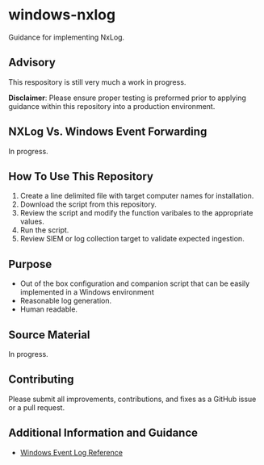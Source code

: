 # windows-nxlog
Guidance for implementing NxLog.

## Advisory

This respository is still very much a work in progress.

**Disclaimer**: Please ensure proper testing is preformed prior to applying guidance within this repository into a production environment.

## NXLog Vs. Windows Event Forwarding

In progress.

## How To Use This Repository

1. Create a line delimited file with target computer names for installation.
2. Download the script from this repository.
3. Review the script and modify the function varibales to the appropriate values.
4. Run the script.
5. Review SIEM or log collection target to validate expected ingestion.

## Purpose

- Out of the box configuration and companion script that can be easily implemented in a Windows environment
- Reasonable log generation.
- Human readable.

## Source Material

In progress.

## Contributing

Please submit all improvements, contributions, and fixes as a GitHub issue or a pull request.


## Additional Information and Guidance

* [Windows Event Log Reference](https://docs.microsoft.com/en-us/windows/win32/wes/windows-event-log-reference?redirectedfrom=MSDN)
